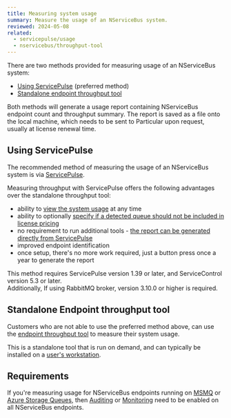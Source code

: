 ```yaml
---
title: Measuring system usage
summary: Measure the usage of an NServiceBus system.
reviewed: 2024-05-08
related:
  - servicepulse/usage
  - nservicebus/throughput-tool
---
```


There are two methods provided for measuring usage of an NServiceBus system:

- [Using ServicePulse](#using-servicepulse) (preferred method)
- [Standalone endpoint throughput tool](#standalone-endpoint-throughput-tool)

Both methods will generate a usage report containing NServiceBus endpoint count and throughput summary. The report is saved as a file onto the local machine, which needs to be sent to Particular upon request, usually at license renewal time.

## Using ServicePulse

The recommended method of measuring the usage of an NServiceBus system is via [ServicePulse](/servicepulse/usage.md).

Measuring throughput with ServicePulse offers the following advantages over the standalone throughput tool:

- ability to [view the system usage](/servicepulse/usage.md#viewing-usage-summary) at any time
- ability to optionally [specify if a detected queue should not be included in license pricing](/servicepulse/usage.md#setting-an-endpoint-type)
- no requirement to run additional tools - [the report can be generated directly from ServicePulse](/servicepulse/usage.md#generating-a-usage-report)
- improved endpoint identification
- once setup, there's no more work required, just a button press once a year to generate the report

This method requires ServicePulse version 1.39 or later, and ServiceControl version 5.3 or later.  
Additionally, If using RabbitMQ broker, version 3.10.0 or higher is required.

## Standalone Endpoint throughput tool

Customers who are not able to use the preferred method above, can use the [endpoint throughput tool](./../throughput-tool) to measure their system usage.

This is a standalone tool that is run on demand, and can typically be installed on a [user's workstation](/nservicebus/throughput-tool/faq.md#does-the-tool-need-to-run-on-my-production-server).

## Requirements

If you're measuring usage for NServiceBus endpoints running on [MSMQ](/transports/msmq/) or [Azure Storage Queues](/transports/azure-storage-queues/), then [Auditing](./../operations/auditing.md) or [Monitoring](./../../monitoring/metrics) need to be enabled on all NServiceBus endpoints.
